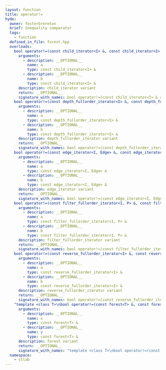 ```yaml
---
layout: function
title: operator!=
hyde:
  owner: fosterbrereton
  brief: Inequality comparator
  tags:
    - function
  defined_in_file: forest.hpp
  overloads:
    bool operator!=(const child_iterator<I> &, const child_iterator<I> &):
      arguments:
        - description: __OPTIONAL__
          name: a
          type: const child_iterator<I> &
        - description: __OPTIONAL__
          name: b
          type: const child_iterator<I> &
      description: child_iterator variant
      return: __OPTIONAL__
      signature_with_names: bool operator!=(const child_iterator<I> & a, const child_iterator<I> & b)
    bool operator!=(const depth_fullorder_iterator<I> &, const depth_fullorder_iterator<I> &):
      arguments:
        - description: __OPTIONAL__
          name: a
          type: const depth_fullorder_iterator<I> &
        - description: __OPTIONAL__
          name: b
          type: const depth_fullorder_iterator<I> &
      description: depth_fullorder_iterator variant
      return: __OPTIONAL__
      signature_with_names: bool operator!=(const depth_fullorder_iterator<I> & a, const depth_fullorder_iterator<I> & b)
    bool operator!=(const edge_iterator<I, Edge> &, const edge_iterator<I, Edge> &):
      arguments:
        - description: __OPTIONAL__
          name: a
          type: const edge_iterator<I, Edge> &
        - description: __OPTIONAL__
          name: b
          type: const edge_iterator<I, Edge> &
      description: edge_iterator variant
      return: __OPTIONAL__
      signature_with_names: bool operator!=(const edge_iterator<I, Edge> & a, const edge_iterator<I, Edge> & b)
    bool operator!=(const filter_fullorder_iterator<I, P> &, const filter_fullorder_iterator<I, P> &):
      arguments:
        - description: __OPTIONAL__
          name: a
          type: const filter_fullorder_iterator<I, P> &
        - description: __OPTIONAL__
          name: b
          type: const filter_fullorder_iterator<I, P> &
      description: filter_fullorder_iterator variant
      return: __OPTIONAL__
      signature_with_names: bool operator!=(const filter_fullorder_iterator<I, P> & a, const filter_fullorder_iterator<I, P> & b)
    bool operator!=(const reverse_fullorder_iterator<I> &, const reverse_fullorder_iterator<I> &):
      arguments:
        - description: __OPTIONAL__
          name: a
          type: const reverse_fullorder_iterator<I> &
        - description: __OPTIONAL__
          name: b
          type: const reverse_fullorder_iterator<I> &
      description: reverse_fullorder_iterator variant
      return: __OPTIONAL__
      signature_with_names: bool operator!=(const reverse_fullorder_iterator<I> & a, const reverse_fullorder_iterator<I> & b)
    "template <class T>\nbool operator!=(const forest<T> &, const forest<T> &)":
      arguments:
        - description: __OPTIONAL__
          name: x
          type: const forest<T> &
        - description: __OPTIONAL__
          name: y
          type: const forest<T> &
      description: forest variant
      return: __OPTIONAL__
      signature_with_names: "template <class T>\nbool operator!=(const forest<T> & x, const forest<T> & y)"
  namespace:
    - stlab
---
```


